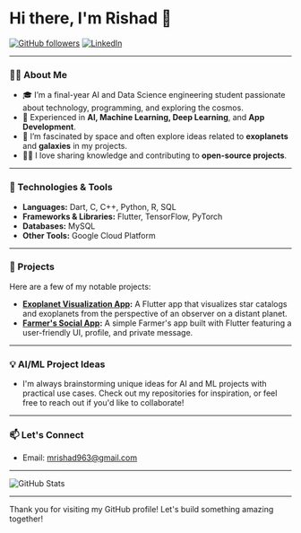 # Hi there, I'm Rishad 👋

[![GitHub followers](https://img.shields.io/github/followers/MrishadK?style=social)](https://github.com/MrishadK)
[![LinkedIn](https://img.shields.io/badge/-LinkedIn-blue?style=flat&logo=Linkedin&logoColor=white)](https://www.linkedin.com/in/muhammed-rishad-k-a5341731b?utm_source=share&utm_campaign=share_via&utm_content=profile&utm_medium=android_app )

---

### 👨‍💻 About Me
- 🎓 I’m a final-year AI and Data Science engineering student passionate about technology, programming, and exploring the cosmos.
- 🚀 Experienced in **AI, Machine Learning, Deep Learning**, and **App Development**.
- 🌌 I’m fascinated by space and often explore ideas related to **exoplanets** and **galaxies** in my projects.
- 🧑‍🏫 I love sharing knowledge and contributing to **open-source projects**.

---

### 🔧 Technologies & Tools
- **Languages:** Dart, C, C++, Python, R, SQL
- **Frameworks & Libraries:** Flutter, TensorFlow, PyTorch
- **Databases:** MySQL
- **Other Tools:** Google Cloud Platform

---

### 🌟 Projects
Here are a few of my notable projects:

- **[Exoplanet Visualization App](https://github.com/MrishadK/yspace):** A Flutter app that visualizes star catalogs and exoplanets from the perspective of an observer on a distant planet.
- **[Farmer's Social App](https://github.com/MrishadK/FARMERS-s-APP):** A simple Farmer's app built with Flutter featuring a user-friendly UI, profile, and private message.

---

### 💡 AI/ML Project Ideas
- I'm always brainstorming unique ideas for AI and ML projects with practical use cases. Check out my repositories for inspiration, or feel free to reach out if you'd like to collaborate!

---

### 📫 Let's Connect
- Email: mrishad963@gmail.com

---

![GitHub Stats](https://github-readme-stats.vercel.app/api?username=yourusername&show_icons=true&theme=radical)

---

Thank you for visiting my GitHub profile! Let's build something amazing together!
